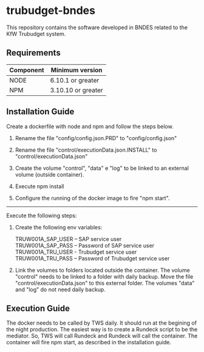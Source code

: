 # trubudget-bndes
This repository contains the software developed in BNDES related to the KfW Trubudget system.

## Requirements

| Component        |    Minimum version     |
| ---------------- | ---------------------  |
| NODE             |      6.10.1 or greater |
| NPM              |     3.10.10 or greater |


## Installation Guide

Create a dockerfile with node and npm and follow the steps below.

1. Rename the file "config/config.json.PRD" to "config/config.json"

2. Rename the file "control/executionData.json.INSTALL" to "control/executionData.json"

3. Create the volume "control", "data" e "log" to be linked to an external volume (outside container).

4. Execute npm install

5. Configure the running of the docker image to fire "npm start".

----

Execute the following steps:

1. Create the following env variables:

    TRUW001A_SAP_USER – SAP service user <br>
    TRUW001A_SAP_PASS – Password of SAP service user <br>
    TRUW001A_TRU_USER - Trubudget service user <br>
    TRUW001A_TRU_PASS – Password of Trubudget service user

2. Link the volumes to folders located outside the container. 
The volume "control" needs to be linked to a folder with daily backup. Move the file "control/executionData.json" to this external folder. The volumes "data" and "log" do not need daily backup.



## Execution Guide

The docker needs to be called by TWS daily. It should run at the begining of the night production. The easiest way is to create a Rundeck script to be the mediator. So, TWS will call Rundeck and Rundeck will call the container. The container will fire npm start, as described in the installation guide.
